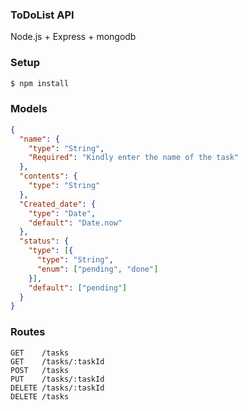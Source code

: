 ### ToDoList API

Node.js + Express + mongodb 

### Setup
```bash
$ npm install
```
### Models
```json
{
  "name": {
    "type": "String",
    "Required": "Kindly enter the name of the task"
  },
  "contents": {
    "type": "String"
  },
  "Created_date": {
    "type": "Date",
    "default": "Date.now"
  },
  "status": {
    "type": [{
      "type": "String",
      "enum": ["pending", "done"]
    }],
    "default": ["pending"]
  }
}
```
### Routes

```
GET    /tasks
GET    /tasks/:taskId
POST   /tasks
PUT    /tasks/:taskId
DELETE /tasks/:taskId
DELETE /tasks
```
